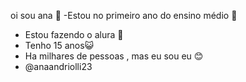oi sou ana 💙
-Estou no primeiro ano do ensino médio 🖤
- Estou fazendo o alura 📝
- Tenho 15 anos😺
- Ha milhares de pessoas , mas eu sou eu 😊
- @anaandriolli23
